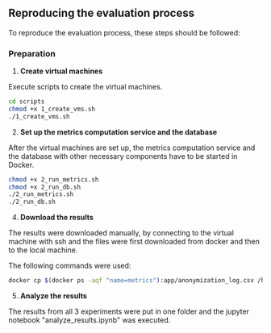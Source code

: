 ## Reproducing the evaluation process

To reproduce the evaluation process, these steps should be followed:

### Preparation

1. **Create virtual machines**

Execute scripts to create the virtual machines.

   ```bash
   cd scripts
   chmod +x 1_create_vms.sh
   ./1_create_vms.sh
  ```
2. **Set up the metrics computation service and the database**

After the virtual machines are set up, the metrics computation service and the database with other necessary components have to be started in Docker.
  
   ```bash
   chmod +x 2_run_metrics.sh
   chmod +x 2_run_db.sh
   ./2_run_metrics.sh
   ./2_run_db.sh
  ```

4. **Download the results**

The results were downloaded manually, by connecting to the virtual machine with ssh and the files were first downloaded from docker and then to the local machine.

The following commands were used:

  ```bash
  docker cp $(docker ps -aqf "name=metrics"):app/anonymization_log.csv /home/$USER/app
  ```

5. **Analyze the results**

The results from all 3 experiments were put in one folder and the jupyter notebook "analyze_results.ipynb" was executed.






   
